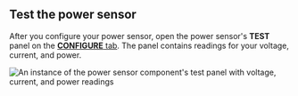 ## Test the power sensor

After you configure your power sensor, open the power sensor's **TEST** panel on the [**CONFIGURE** tab](/configure/).
The panel contains readings for your voltage, current, and power.

![An instance of the power sensor component's test panel with voltage, current, and power readings](/components/power-sensor/power-sensor-control.png)
